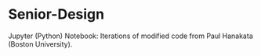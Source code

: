 # Senior-Design
Jupyter (Python) Notebook: Iterations of modified code from Paul Hanakata (Boston University). 
